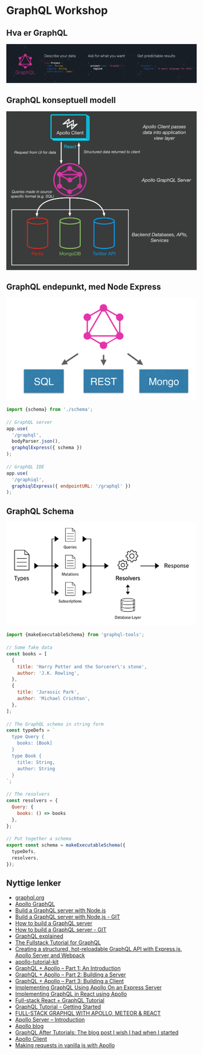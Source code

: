 # GraphQL Workshop


## Hva er GraphQL

![hva-er-graphql](./graphql.png)


## GraphQL konseptuell modell

![graphql-client](./gql-conseptual-model.png)

## GraphQL endepunkt, med Node Express
![graphql-server](./gql-server.png)

```javascript
import {schema} from './schema';

// GraphQL server
app.use(
  '/graphql', 
  bodyParser.json(), 
  graphqlExpress({ schema })
);

// GraphQL IDE
app.use(
  '/graphiql', 
  graphiqlExpress({ endpointURL: '/graphql' })
);
```

## GraphQL Schema
![graphql-schema](./gql-schema-overview.png)

```javascript
import {makeExecutableSchema} from 'graphql-tools';

// Some fake data
const books = [
  {
    title: 'Harry Potter and the Sorcerer\'s stone',
    author: 'J.K. Rowling',
  },
  {
    title: 'Jurassic Park',
    author: 'Michael Crichton',
  },
];

// The GraphQL schema in string form
const typeDefs = `
  type Query { 
    books: [Book] 
  }
  type Book { 
    title: String, 
    author: String 
  }
`;

// The resolvers
const resolvers = {
  Query: {
    books: () => books
  },
};

// Put together a schema
export const schema = makeExecutableSchema({
  typeDefs,
  resolvers,
});
```


## Nyttige lenker
* [graphql.org](http://graphql.org/)
* [Apollo GraphQL](https://www.apollographql.com/)
* [Build a GraphQL server with Node.js](https://www.apollographql.com/docs/apollo-server/)
* [Build a GraphQL server with Node.js - GIT](https://github.com/apollographql/apollo-server-tutorial)
* [How to build a GraphQL server](https://dev-blog.apollodata.com/tutorial-building-a-graphql-server-cddaa023c035)
* [How to build a GraphQL server - GIT](https://github.com/apollographql/apollo-tutorial-kit)
* [GraphQL explained](https://dev-blog.apollodata.com/graphql-explained-5844742f195e)
* [The Fullstack Tutorial for GraphQL](https://www.howtographql.com/)
* [Creating a structured, hot-reloadable GraphQL API with Express.js, Apollo Server and Webpack](https://hackernoon.com/creating-a-structured-hot-reloadable-graphql-api-with-express-js-de62c859643)
* [apollo-tutorial-kit](https://dev-blog.apollodata.com/tutorial-building-a-graphql-server-cddaa023c035)
* [GraphQL + Apollo – Part 1: An Introduction](https://spin.atomicobject.com/2017/03/29/graphql-apollo-introduction/)
* [GraphQL + Apollo – Part 2: Building a Server](https://spin.atomicobject.com/2017/03/30/graphql-apollo-building-server/)
* [GraphQL + Apollo – Part 3: Building a Client](https://spin.atomicobject.com/2017/03/31/graphql-apollo-building-client/)
* [Implementing GraphQL Using Apollo On an Express Server](https://scotch.io/tutorials/implementing-graphql-using-apollo-on-an-express-server)
* [Implementing GraphQL in React using Apollo](https://scotch.io/tutorials/implementing-graphql-in-react-using-apollo)
* [Full-stack React + GraphQL Tutorial](https://dev-blog.apollodata.com/full-stack-react-graphql-tutorial-582ac8d24e3b)
* [GraphQL Tutorial - Getting Started](https://www.jobstart.com/posts/graphql-tutorial-getting-started)
* [FULL-STACK GRAPHQL WITH APOLLO, METEOR & REACT](https://www.leveluptutorials.com/tutorials/full-stack-graphql-with-apollo-meteor-and-react/series-introduction)
* [Apollo Server – Introduction](https://codingthesmartway.com/apollo-server-introduction/)
* [Apollo blog](https://dev-blog.apollodata.com/)
* [GraphQL After Tutorials: The blog post I wish I had when I started](https://adamtuttle.codes/graphql-after-tutorials/)
* [Apollo Client](https://www.apollographql.com/docs/react/index.html)
* [Making requests in vanilla js with Apollo](https://mikewilliamson.wordpress.com/2016/12/05/making-requests-in-vanilla-js-with-apollo/)
